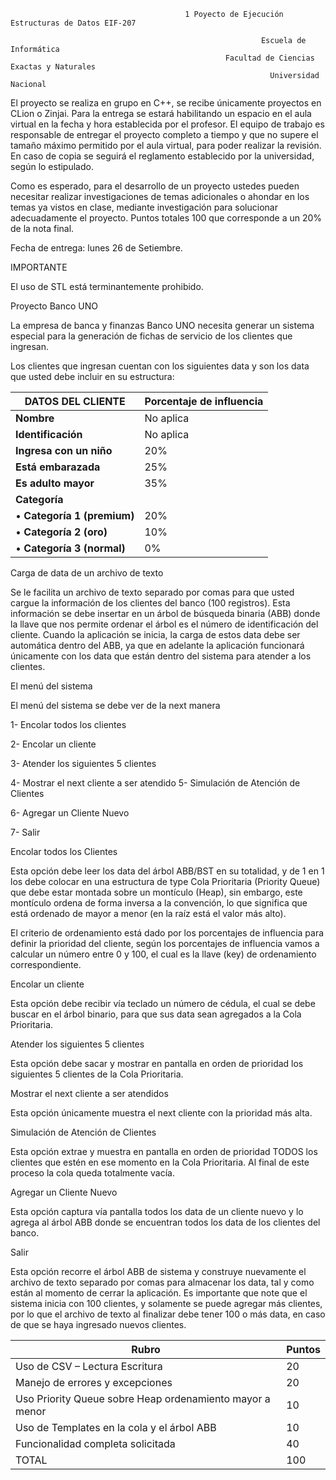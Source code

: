 ﻿                                           1 Poyecto de Ejecución Estructuras de Datos EIF-207 

                                                            Escuela de Informática                  
                                                    Facultad de Ciencias Exactas y Naturales 
                                                              Universidad Nacional 

El proyecto se realiza en grupo en C++, se recibe únicamente proyectos en CLion o Zinjai. Para la entrega se estará habilitando un espacio en el aula virtual en la fecha y hora establecida por el profesor. El equipo de trabajo es responsable de entregar  el  proyecto  completo  a  tiempo  y  que  no  supere  el  tamaño  máximo permitido por el aula virtual, para poder realizar la revisión. En caso de copia se seguirá el reglamento establecido por la universidad, según lo estipulado. 

Como es esperado, para el desarrollo de un proyecto ustedes pueden necesitar realizar investigaciones de temas adicionales o ahondar en los temas ya vistos en clase, mediante investigación para solucionar adecuadamente el proyecto. Puntos totales 100 que corresponde a un 20% de la nota final.  

Fecha de entrega: lunes 26 de Setiembre. 

IMPORTANTE 

El uso de STL está terminantemente prohibido. 

Proyecto Banco UNO 

La empresa de banca y finanzas Banco UNO necesita generar un sistema especial para la generación de fichas de servicio de los clientes que ingresan.  

Los clientes que ingresan cuentan con los siguientes data y son los data que usted debe incluir en su estructura: 



|**DATOS DEL CLIENTE** |**Porcentaje de influencia** |
| - | - |
|**Nombre** |No aplica |
|**Identificación** |No aplica |
|**Ingresa con un niño** |20% |
|**Está embarazada** |25% |
|**Es adulto mayor** |35% |
|**Categoría** ||
|•  **Categoría 1 (premium)** |20% |
|•  **Categoría 2 (oro)** |10% |
|•  **Categoría 3 (normal)** |0% |

Carga de data de un archivo de texto 

Se le facilita un archivo de texto separado por comas para que usted cargue la información de los clientes del banco (100 registros). Esta información se debe insertar en un árbol de búsqueda binaria (ABB) donde la llave que nos permite ordenar el árbol es el número de identificación del cliente. Cuando la aplicación se inicia, la carga de estos data debe ser automática dentro del ABB, ya que en adelante la aplicación funcionará únicamente con los data que están dentro del sistema para atender a los clientes. 

El menú del sistema  

El menú del sistema se debe ver de la next manera 

1-  Encolar todos los clientes 

2-  Encolar un cliente 

3-  Atender los siguientes 5 clientes 

4-  Mostrar el next cliente a ser atendido 5-  Simulación de Atención de Clientes 

6-  Agregar un Cliente Nuevo 

7-  Salir 

Encolar todos los Clientes 

Esta opción debe leer los data del árbol ABB/BST en su totalidad, y de 1 en 1 los debe colocar en una estructura de type Cola Prioritaria (Priority Queue) que debe estar montada sobre un montículo (Heap), sin embargo, este montículo ordena de forma inversa a la convención, lo que significa que está ordenado de mayor a menor (en la raíz está el valor más alto). 

El  criterio  de  ordenamiento  está  dado  por  los  porcentajes  de  influencia  para definir  la  prioridad  del  cliente,  según  los  porcentajes  de  influencia  vamos  a calcular  un  número  entre  0  y  100,  el  cual  es  la  llave  (key)  de  ordenamiento correspondiente. 

Encolar un cliente 

Esta opción debe recibir vía teclado un número de cédula, el cual se debe buscar en el árbol binario, para que sus data sean agregados a la Cola Prioritaria. 

Atender los siguientes 5 clientes 

Esta opción debe sacar y mostrar en pantalla en orden de prioridad los siguientes 5 clientes de la Cola Prioritaria.  

Mostrar el next cliente a ser atendidos 

Esta opción únicamente muestra el next cliente con la prioridad más alta. 

Simulación de Atención de Clientes 

Esta opción extrae y muestra en pantalla en orden de prioridad TODOS los clientes que estén en ese momento en la Cola Prioritaria. Al final de este proceso la cola queda totalmente vacía. 

Agregar un Cliente Nuevo 

Esta opción captura vía pantalla todos los data de un cliente nuevo y lo agrega al árbol ABB donde se encuentran todos los data de los clientes del banco. 

Salir 

Esta opción recorre el árbol ABB de sistema y construye nuevamente el archivo de texto separado por comas para almacenar los data, tal y como están al momento de cerrar la aplicación. Es importante que note que el sistema inicia con 100 clientes, y solamente se puede agregar más clientes, por lo que el archivo de texto al finalizar debe tener 100 o más data, en caso de que se haya ingresado nuevos clientes. 



|Rubro |Puntos |
| - | - |
|Uso de CSV – Lectura Escritura  |20 |
|Manejo de errores y excepciones  |20 |
|Uso Priority Queue sobre Heap ordenamiento mayor a menor |10 |
|Uso de Templates en la cola y el árbol ABB  |10 |
|Funcionalidad completa solicitada  |40 |
|TOTAL |100 |

